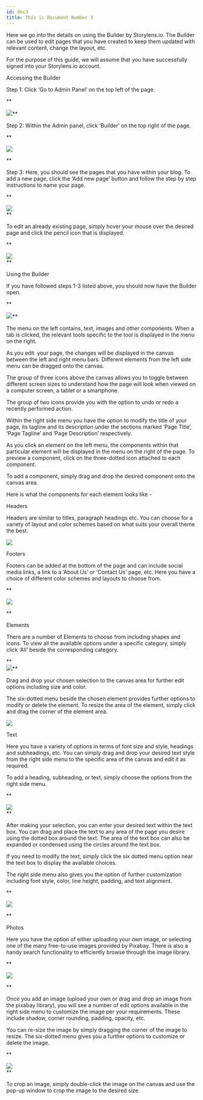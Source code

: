 ```yaml
---
id: doc3
title: This is Document Number 3
---
```


Here we go into the details on using the Builder by Storylens.io. The Builder can be used to edit pages that you have created to keep them updated with relevant content, change the layout, etc. 

For the purpose of this guide, we will assume that you have successfully signed into your Storylens.io account. 

Accessing the Builder

Step 1: Click ‘Go to Admin Panel’ on the top left of the page.

**  
  
  
![](https://lh4.googleusercontent.com/nCuAanuy1JsW5EcU-MbZ6GqxUFxBnr6Fsi48QzARcH7Mv6AsY207eT0qTtMKqcXpyF6Y_JMPCm8PYpmQW2q9Ls95FzW4-3BInrBAA5-kr5mUwO8f7wL-_cFgTsqTwc1afov9vAVw)**

Step 2: Within the Admin panel, click ‘Builder’ on the top right of the page.

**  
  
![](https://lh3.googleusercontent.com/Bv0jzuodp8CM4Hy8IdbiIxnwXy8juTcupiEQ41qBecOCn0Bf7mCu_6JIkjx7Cl3YCwG0zwPKVRIbxrqK8MLLak6c4vFpAOKmKiI-n6n8WXBQYiVt4IWsgj215dxOdkt_xNwl2pWH)  
  
  
**

Step 3: Here, you should see the pages that you have within your blog. To add a new page, click the ‘Add new page’ button and follow the step by step instructions to name your page.

**  
  
![](https://lh6.googleusercontent.com/_VqZjT2tpOH8CySqIzMLdO98vMsv_qw-tRyKOa6zxR0I7vp4hq8Ntw1XX38xnVsCHoxXec3gw7PDmc9mYMRPf_rcJZA4-x5UUrDS382c9QPALwHzYI9K1tmMGQgmUcoUETXUWK2X)  
**

To edit an already existing page, simply hover your mouse over the desired page and click the pencil icon that is displayed.  

**  
  
![](https://lh5.googleusercontent.com/P17a1KT1eWy2j-7xKfTKdu9ZG2ESsJzRNP0L5rabUf7e6HBycIp2fI1ADKb0-pvmirHUsCyJOQUquiDAaJHFu2OLlrLVoEQxJDuODwHz4SjPrzMdlwybZadkbK3SvcPVjmftlBtV)  
**

  
Using the Builder

If you have followed steps 1-3 listed above, you should now have the Builder open.

**  
  
![](https://lh5.googleusercontent.com/3PGrawL7lzVqZrwLB8KHn6_Ul5vvLCsoi9D-3nRx0YPzhtb-FPjxZ0FmaeFncjvGpEmsPxbqPmXeQUFlj-6H-t4AUSpSVJbAus8DBYeGODfpop0fc5v-P9fplqtZqIa1KCSHsgtW)**

The menu on the left contains, text, images and other components. When a tab is clicked, the relevant tools specific to the tool is displayed in the menu on the right.

As you edit  your page, the changes will be displayed in the canvas between the left and right menu bars. Different elements from the left side menu can be dragged onto the canvas. 

The group of three icons above the canvas allows you to toggle between different screen sizes to understand how the page will look when viewed on a computer screen, a tablet or a smartphone.

The group of two icons provide you with the option to undo or redo a recently performed action.

Within the right side menu you have the option to modify the title of your page, its tagline and its description under the sections marked ‘Page Title’, ‘Page Tagline’ and ‘Page Description’ respectively.

As you click an element on the left menu, the components within that particular element will be displayed in the menu on the right of the page. To preview a component, click on the three-dotted icon attached to each component. 

To add a component, simply drag and drop the desired component onto the canvas area.

Here is what the components for each element looks like - 

Headers  
  

Headers are similar to titles, paragraph headings etc. You can choose for a variety of layout and color schemes based on what suits your overall theme the best.

![](https://lh4.googleusercontent.com/jAt_hwXknpCpRMgf8p9Uh5tZdMqPKOYEvZOCosilXbPRkA-VpV6BNUaBaV-pBzRC3kLssemMEIrXKf1t-WqvL3dNl4lG4wfZSwbI8T8WX01yRgwefcK3q23L8BEbGd7G30uKZy1f)

Footers  
  

Footers can be added at the bottom of the page and can include social media links, a link to a ‘About Us’ or ‘Contact Us’ page, etc. Here you have a choice of different color schemes and layouts to choose from.

**  
  
![](https://lh4.googleusercontent.com/2d_v7L_4ENkUt0YDqzJPC7iv1PG8LW-MbyIBgmjcSPzgQ2tPBo4TfiY1NjviC2aPL432bptgm5xNTmVVdwrv7DbKcc1ZRNkdh30YTBlZo_5PuvqQ4OGwg2XW3R7QosJ2KxGBxROo)  
  
**

Elements  
  

There are a number of Elements to choose from including shapes and icons. To view all the available options under a specific category, simply click ‘All’ beside the corresponding category.

**  
![](https://lh4.googleusercontent.com/BnAcrB114amZmgdNh1Mh7CIAURM4OVtaEOKugNpTBY6EPj-d4YNKpyDgr0SN0AA2FxUJZzLA_TcqBz6U9Ieezm_rVOIjxe_vlskq4bDFUSY0LgwP-NMlxSZP3Wxf0GUCsaPdXMuw)**

Drag and drop your chosen selection to the canvas area for further edit options including size and color. 

The six-dotted menu beside the chosen element provides further options to modify or delete the element. To resize the area of the element, simply click and drag the corner of the element area.

![](https://lh4.googleusercontent.com/72wmf_iePmsh_rU6GwXtxBVHU_B7GoVSWznfmkNqxPOtWVdK6rBqRnxQuU-d-os_08_IlxxsUgrwll5NgDlhcxPl0ZHPZvfsDhy7zY_0qEl8ojFbLIrNbyVm_3Z0E8IsY4MFg1pp)

Text  
  

Here you have a variety of options in terms of font size and style, headings and subheadings, etc. You can simply drag and drop your desired text style from the right side menu to the specific area of the canvas and edit it as required.

To add a heading, subheading, or text, simply choose the options from the right side menu.

**  
  
![](https://lh5.googleusercontent.com/9PTY9RcCDOWYlSWpbjjy9Uv8K4pRWjzqIVWaaDj_uP0ParKImUN6v8qkDhQ7xyknZdUsZPOP_EL_F8zXYLA4dsCTZJ-y26SQ-Uut4FoWDhWK6Zn692ebxHMiAc-Tn35DLiCYL_Qb)  
**

After making your selection, you can enter your desired text within the text box. You can drag and place the text to any area of the page you desire using the dotted box around the text. The area of the text box can also be expanded or condensed using the circles around the text box.

If you need to modify the text, simply click the six dotted menu option near the text box to display the available choices. 

The right side menu also gives you the option of further customization including font style, color, line height, padding, and text alignment. 

**  
  
![](https://lh5.googleusercontent.com/IWKl982F72ib_sQY41LHkCaVHUOHl6hSvzmpZgGVUSAahLt0jYtHGhsr54hxq32Dw-m3LRQTkN0P0KyqDdpOrn7OXVdRwrD-Vrm2LvCIw_WB6yjklkmGYlPbQOxhWvQzDunKNJX_)  
  
  
  
**

Photos

Here you have the option of either uploading your own image, or selecting one of the many free-to-use images provided by Pixabay. There is also a handy search functionality to efficiently browse through the image library.

**  
  
![](https://lh6.googleusercontent.com/v8VK8f0xh251QO5D6UdeZ7x6auo7JlEIHEqQNl70kGVy56ZUVC5sbCaW6RaemebZACf9jdwk8x7q6RwHDGKDcnTyQ8NAX9YX7Au8KksLCFaAtVfBlLx3FdMt9RZwrNb7Jr_rd8Lx)  
  
**

Once you add an image (upload your own or drag and drop an image from the pixabay library), you will see a number of edit options available in the right side menu to customize the image per your requirements. These include shadow, corner rounding, padding, opacity, etc. 

You can re-size the image by simply dragging the corner of the image to resize. The six-dotted menu gives you a further options to customize or delete the image. 

**  
  
![](https://lh5.googleusercontent.com/I-BShmCHo7NrgicIZCdVLv_2WEgMscC6T519Llv0QWG0X2OKerfEvXzrTXlQyhBfQrLrYhA7BraQDVwOtycrAyxFzSHUanRvXxkMrRKycAElRx5lCCIinoUk-H5xWiBkYu9XUd8p)  
**

To crop an image, simply double-click the image on the canvas and use the pop-up window to crop the image to the desired size.